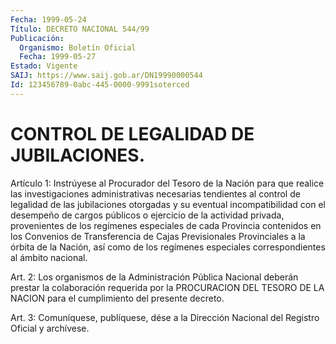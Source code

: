 ```yaml
---
Fecha: 1999-05-24
Título: DECRETO NACIONAL 544/99
Publicación:
  Organismo: Boletín Oficial
  Fecha: 1999-05-27
Estado: Vigente
SAIJ: https://www.saij.gob.ar/DN19990000544
Id: 123456789-0abc-445-0000-9991soterced
---
```

# CONTROL DE LEGALIDAD DE JUBILACIONES.

<a id="1"></a>
Artículo 1: Instrúyese  al Procurador del Tesoro de la Nación para que  realice  las  investigaciones    administrativas    necesarias tendientes al control de legalidad de las jubilaciones otorgadas  y su  eventual incompatibilidad con el desempeño de cargos públicos o ejercicio  de  la  actividad privada, provenientes de los regímenes especiales  de  cada  Provincia  contenidos  en  los  Convenios  de Transferencia de Cajas Previsionales Provinciales a la órbita de la Nación, así como de los  regímenes  especiales  correspondientes al ámbito nacional.

<a id="2"></a>
Art.  2:  Los  organismos  de la Administración Pública  Nacional deberán prestar la colaboración  requerida  por  la PROCURACION DEL TESORO  DE  LA  NACION  para  el cumplimiento del presente  decreto.

<a id="3"></a>
Art. 3: Comuníquese, publíquese, dése a la Dirección Nacional del Registro Oficial y archívese.